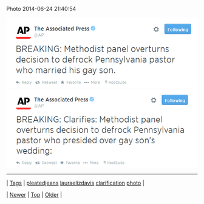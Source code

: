 <!--
title: Photo 2014-06-24 21
date: 2020-06-28T15:27:00.336Z
tags: pleatedjeans, lauraelizdavis, clarification, photo
-->


Photo 2014-06-24 21:40:54

![](89795028279-0.png)
![](89795028279-1.png)

<!--BOTTOM-POST-NAVIGATION-->
---

| [Tags](tags.md) | [pleatedjeans](tag-pleatedjeans.md) [lauraelizdavis](tag-lauraelizdavis.md) [clarification](tag-clarification.md) [photo](tag-photo.md) |

| [Newer](89794689799.md) | [Top](index.md) | [Older](89821976671.md) |